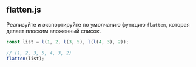 ## flatten.js

Реализуйте и экспортируйте по умолчанию функцию `flatten`, которая делает плоским вложенный список.

```js
const list = l(1, 2, l(3, 5), l(l(4, 3), 2));

// (1, 2, 3, 5, 4, 3, 2)
flatten(list);
```
